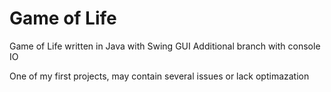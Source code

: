 # Game of Life
Game of Life written in Java with Swing GUI 
Additional branch with console IO

One of my first projects, may contain several issues or lack optimazation 
